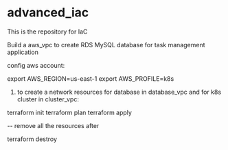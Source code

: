 # advanced_iac

This is the repository for IaC

Build a aws_vpc to create RDS MySQL database for task management application

config aws account: 

export AWS_REGION=us-east-1 
export AWS_PROFILE=k8s

1. to create a network resources for database in database_vpc and for k8s cluster in cluster_vpc:

terraform init
terraform plan
terraform apply

-- remove all the resources after 

terraform destroy



